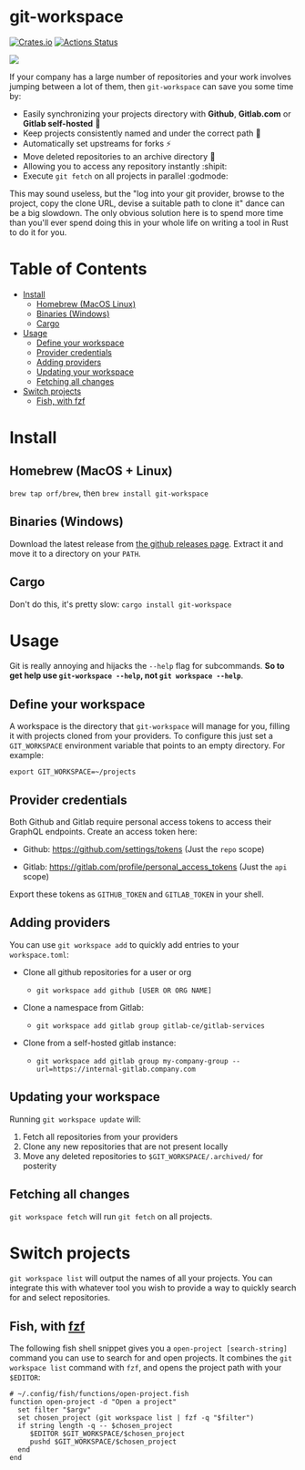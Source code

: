 # git-workspace
[![Crates.io](https://img.shields.io/crates/v/git-workspace.svg)](https://crates.io/crates/ripgrep)
[![Actions Status](https://github.com/orf/git-workspace/workflows/CI/badge.svg)](https://github.com/orf/git-workspace/actions)

![](./images/demo.gif)

If your company has a large number of repositories and your work involves jumping between a lot of them, then `git-workspace` can save you some time by:

* Easily synchronizing your projects directory with **Github**, **Gitlab.com** or **Gitlab self-hosted** :wrench:
* Keep projects consistently named and under the correct path :file_folder:
* Automatically set upstreams for forks :zap:
* Move deleted repositories to an archive directory :floppy_disk:
* Allowing you to access any repository instantly :shipit:
* Execute `git fetch` on all projects in parallel :godmode:

This may sound useless, but the "log into your git provider, browse to the project, copy the clone URL, devise a suitable path to clone it" dance can be a big slowdown. The only obvious solution here is to spend more time than you'll ever spend doing this in your whole life on writing a tool in Rust to do it for you.

Table of Contents
=================

   * [Install](#install)
      * [Homebrew (MacOS   Linux)](#homebrew-macos--linux)
      * [Binaries (Windows)](#binaries-windows)
      * [Cargo](#cargo)
   * [Usage](#usage)
      * [Define your workspace](#define-your-workspace)
      * [Provider credentials](#provider-credentials)
      * [Adding providers](#adding-providers)
      * [Updating your workspace](#updating-your-workspace)
      * [Fetching all changes](#fetching-all-changes)
   * [Switch projects](#switch-projects)
      * [Fish, with fzf](#fish-with-fzf)

# Install

## Homebrew (MacOS + Linux)

`brew tap orf/brew`, then `brew install git-workspace`

## Binaries (Windows)

Download the latest release from [the github releases page](https://github.com/orf/git-workspace/releases). Extract it 
and move it to a directory on your `PATH`.

## Cargo

Don't do this, it's pretty slow: `cargo install git-workspace`

# Usage

Git is really annoying and hijacks the `--help` flag for subcommands. **So to get help use `git-workspace --help`, not `git workspace --help`**.

## Define your workspace

A workspace is the directory that `git-workspace` will manage for you, filling it with projects cloned from your providers. To configure this just set a `GIT_WORKSPACE` environment variable that points to an empty directory. For example:

`export GIT_WORKSPACE=~/projects`

## Provider credentials

Both Github and Gitlab require personal access tokens to access their GraphQL endpoints. Create an access token here:

* Github: https://github.com/settings/tokens (Just the `repo` scope)

* Gitlab: https://gitlab.com/profile/personal_access_tokens (Just the `api` scope)

Export these tokens as `GITHUB_TOKEN` and `GITLAB_TOKEN` in your shell.

## Adding providers

You can use `git workspace add` to quickly add entries to your `workspace.toml`:

* Clone all github repositories for a user or org

   * `git workspace add github [USER OR ORG NAME]`

* Clone a namespace from Gitlab: 

   * `git workspace add gitlab group gitlab-ce/gitlab-services`

* Clone from a self-hosted gitlab instance: 

   * `git workspace add gitlab group my-company-group --url=https://internal-gitlab.company.com`

## Updating your workspace

Running `git workspace update` will:

1. Fetch all repositories from your providers
2. Clone any new repositories that are not present locally
3. Move any deleted repositories to `$GIT_WORKSPACE/.archived/` for posterity

## Fetching all changes

`git workspace fetch` will run `git fetch` on all projects.

# Switch projects

`git workspace list` will output the names of all your projects. You can integrate this with whatever tool you wish to provide a way to quickly search for and select repositories.

## Fish, with [fzf](https://github.com/junegunn/fzf)

The following fish shell snippet gives you a `open-project [search-string]` command you can use to search for and open projects. It combines the `git workspace list` command with `fzf`, and opens the project path with your `$EDITOR`:

```fish
# ~/.config/fish/functions/open-project.fish
function open-project -d "Open a project"
  set filter "$argv"
  set chosen_project (git workspace list | fzf -q "$filter")
  if string length -q -- $chosen_project
     $EDITOR $GIT_WORKSPACE/$chosen_project
     pushd $GIT_WORKSPACE/$chosen_project
  end
end
```
